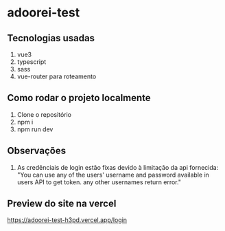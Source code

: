 # adoorei-test

## Tecnologias usadas
1. vue3
2. typescript
3. sass
4. vue-router para roteamento

## Como rodar o projeto localmente
1. Clone o repositório 
2. npm i
3. npm run dev
## Observações
1. As credênciais de login estão fixas devido à limitação da api fornecida: "You can use any of the users' username and password available in users API to get token. any other usernames return error."

## Preview do site na vercel
https://adoorei-test-h3pd.vercel.app/login

